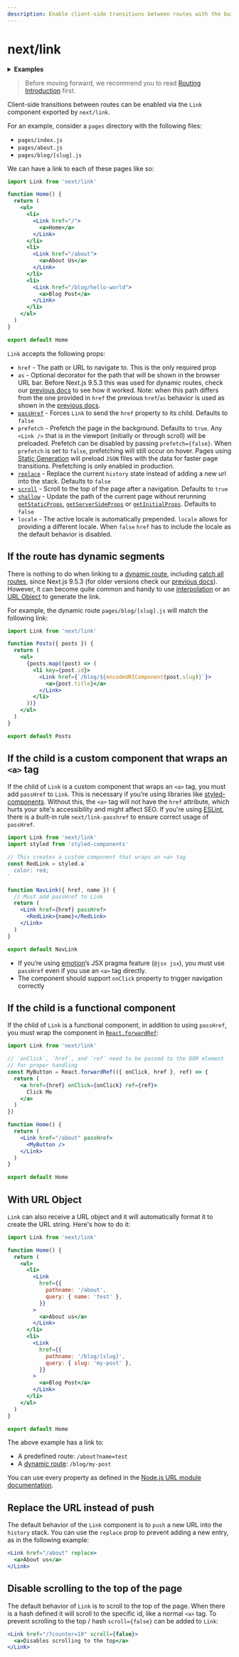 ```yaml
---
description: Enable client-side transitions between routes with the built-in Link component.
---
```


# next/link

<details>
  <summary><b>Examples</b></summary>
  <ul>
    <li><a href="https://github.com/vercel/next.js/tree/canary/examples/hello-world">Hello World</a></li>
    <li><a href="https://github.com/vercel/next.js/tree/canary/examples/active-class-name">Active className on Link</a></li>
  </ul>
</details>

> Before moving forward, we recommend you to read [Routing Introduction](/docs/routing/introduction.md) first.

Client-side transitions between routes can be enabled via the `Link` component exported by `next/link`.

For an example, consider a `pages` directory with the following files:

- `pages/index.js`
- `pages/about.js`
- `pages/blog/[slug].js`

We can have a link to each of these pages like so:

```jsx
import Link from 'next/link'

function Home() {
  return (
    <ul>
      <li>
        <Link href="/">
          <a>Home</a>
        </Link>
      </li>
      <li>
        <Link href="/about">
          <a>About Us</a>
        </Link>
      </li>
      <li>
        <Link href="/blog/hello-world">
          <a>Blog Post</a>
        </Link>
      </li>
    </ul>
  )
}

export default Home
```

`Link` accepts the following props:

- `href` - The path or URL to navigate to. This is the only required prop
- `as` - Optional decorator for the path that will be shown in the browser URL bar. Before Next.js 9.5.3 this was used for dynamic routes, check our [previous docs](https://nextjs.org/docs/tag/v9.5.2/api-reference/next/link#dynamic-routes) to see how it worked. Note: when this path differs from the one provided in `href` the previous `href`/`as` behavior is used as shown in the [previous docs](https://nextjs.org/docs/tag/v9.5.2/api-reference/next/link#dynamic-routes).
- [`passHref`](#if-the-child-is-a-custom-component-that-wraps-an-a-tag) - Forces `Link` to send the `href` property to its child. Defaults to `false`
- `prefetch` - Prefetch the page in the background. Defaults to `true`. Any `<Link />` that is in the viewport (initially or through scroll) will be preloaded. Prefetch can be disabled by passing `prefetch={false}`. When `prefetch` is set to `false`, prefetching will still occur on hover. Pages using [Static Generation](/docs/basic-features/data-fetching/getStaticProps.md) will preload `JSON` files with the data for faster page transitions. Prefetching is only enabled in production.
- [`replace`](#replace-the-url-instead-of-push) - Replace the current `history` state instead of adding a new url into the stack. Defaults to `false`
- [`scroll`](#disable-scrolling-to-the-top-of-the-page) - Scroll to the top of the page after a navigation. Defaults to `true`
- [`shallow`](/docs/routing/shallow-routing.md) - Update the path of the current page without rerunning [`getStaticProps`](/docs/basic-features/data-fetching/getStaticProps.md), [`getServerSideProps`](/docs/basic-features/data-fetching/getServerSideProps.md) or [`getInitialProps`](/docs/api-reference/data-fetching/getInitialProps.md). Defaults to `false`
- `locale` - The active locale is automatically prepended. `locale` allows for providing a different locale. When `false` `href` has to include the locale as the default behavior is disabled.

## If the route has dynamic segments

There is nothing to do when linking to a [dynamic route](/docs/routing/dynamic-routes.md), including [catch all routes](/docs/routing/dynamic-routes.md#catch-all-routes), since Next.js 9.5.3 (for older versions check our [previous docs](https://nextjs.org/docs/tag/v9.5.2/api-reference/next/link#dynamic-routes)). However, it can become quite common and handy to use [interpolation](/docs/routing/introduction.md#linking-to-dynamic-paths) or an [URL Object](#with-url-object) to generate the link.

For example, the dynamic route `pages/blog/[slug].js` will match the following link:

```jsx
import Link from 'next/link'

function Posts({ posts }) {
  return (
    <ul>
      {posts.map((post) => (
        <li key={post.id}>
          <Link href={`/blog/${encodeURIComponent(post.slug)}`}>
            <a>{post.title}</a>
          </Link>
        </li>
      ))}
    </ul>
  )
}

export default Posts
```

## If the child is a custom component that wraps an `<a>` tag

If the child of `Link` is a custom component that wraps an `<a>` tag, you must add `passHref` to `Link`. This is necessary if you’re using libraries like [styled-components](https://styled-components.com/). Without this, the `<a>` tag will not have the `href` attribute, which hurts your site's accessibility and might affect SEO. If you're using [ESLint](/docs/basic-features/eslint.md#eslint-plugin), there is a built-in rule `next/link-passhref` to ensure correct usage of `passHref`.

```jsx
import Link from 'next/link'
import styled from 'styled-components'

// This creates a custom component that wraps an <a> tag
const RedLink = styled.a`
  color: red;
`

function NavLink({ href, name }) {
  // Must add passHref to Link
  return (
    <Link href={href} passHref>
      <RedLink>{name}</RedLink>
    </Link>
  )
}

export default NavLink
```

- If you’re using [emotion](https://emotion.sh/)’s JSX pragma feature (`@jsx jsx`), you must use `passHref` even if you use an `<a>` tag directly.
- The component should support `onClick` property to trigger navigation correctly

## If the child is a functional component

If the child of `Link` is a functional component, in addition to using `passHref`, you must wrap the component in [`React.forwardRef`](https://reactjs.org/docs/react-api.html#reactforwardref):

```jsx
import Link from 'next/link'

// `onClick`, `href`, and `ref` need to be passed to the DOM element
// for proper handling
const MyButton = React.forwardRef(({ onClick, href }, ref) => {
  return (
    <a href={href} onClick={onClick} ref={ref}>
      Click Me
    </a>
  )
})

function Home() {
  return (
    <Link href="/about" passHref>
      <MyButton />
    </Link>
  )
}

export default Home
```

## With URL Object

`Link` can also receive a URL object and it will automatically format it to create the URL string. Here's how to do it:

```jsx
import Link from 'next/link'

function Home() {
  return (
    <ul>
      <li>
        <Link
          href={{
            pathname: '/about',
            query: { name: 'test' },
          }}
        >
          <a>About us</a>
        </Link>
      </li>
      <li>
        <Link
          href={{
            pathname: '/blog/[slug]',
            query: { slug: 'my-post' },
          }}
        >
          <a>Blog Post</a>
        </Link>
      </li>
    </ul>
  )
}

export default Home
```

The above example has a link to:

- A predefined route: `/about?name=test`
- A [dynamic route](/docs/routing/dynamic-routes.md): `/blog/my-post`

You can use every property as defined in the [Node.js URL module documentation](https://nodejs.org/api/url.html#url_url_strings_and_url_objects).

## Replace the URL instead of push

The default behavior of the `Link` component is to `push` a new URL into the `history` stack. You can use the `replace` prop to prevent adding a new entry, as in the following example:

```jsx
<Link href="/about" replace>
  <a>About us</a>
</Link>
```

## Disable scrolling to the top of the page

The default behavior of `Link` is to scroll to the top of the page. When there is a hash defined it will scroll to the specific id, like a normal `<a>` tag. To prevent scrolling to the top / hash `scroll={false}` can be added to `Link`:

```jsx
<Link href="/?counter=10" scroll={false}>
  <a>Disables scrolling to the top</a>
</Link>
```
